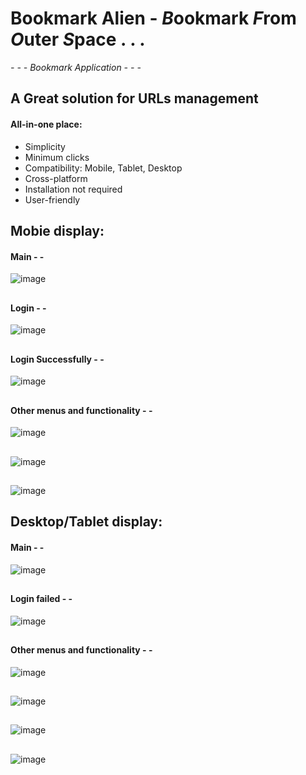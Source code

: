 
# Bookmark Alien - ***B***ookmark ***F***rom ***O***uter ***S***pace . . .
*- - - Bookmark Application - - -*


## A Great solution for URLs management 
#### All-in-one place:
+ Simplicity
+ Minimum clicks
+ Compatibility:  Mobile, Tablet, Desktop
+ Cross-platform
+ Installation not required
+ User-friendly

## Mobie display:
#### Main - - 
![image](https://user-images.githubusercontent.com/110183671/214140261-71976d77-5f34-4d47-afd7-42291a9c3a5e.png)
##
#### Login - - 
![image](https://user-images.githubusercontent.com/110183671/214140726-9fa118d7-523d-4d57-bf2a-fb512105dcd4.png)
##
#### Login Successfully - - 
![image](https://user-images.githubusercontent.com/110183671/214141168-17d7f90d-5e49-4b66-a282-8e64fe9a4821.png)
##
#### Other menus and functionality - - 
![image](https://user-images.githubusercontent.com/110183671/214141890-808e94bb-c1fc-4649-94c9-8ec63b5ff1fa.png)
##
![image](https://user-images.githubusercontent.com/110183671/214142832-9e5b765f-3a82-4a29-bdd1-4c2bff6efd0b.png)
##
![image](https://user-images.githubusercontent.com/110183671/214143124-1d82cd95-b0eb-41a4-82c4-492611c50d19.png)


## Desktop/Tablet display:
#### Main - - 
![image](https://user-images.githubusercontent.com/110183671/214143675-520aa666-aa58-4dfb-b3e8-283395801978.png)
##
#### Login failed - - 
![image](https://user-images.githubusercontent.com/110183671/214143967-77f6e33f-3594-4e19-9332-0a8206226574.png)
##
#### Other menus and functionality - - 
![image](https://user-images.githubusercontent.com/110183671/214144746-6751708c-d92d-48f4-b0a4-c67b03482aee.png)
##
![image](https://user-images.githubusercontent.com/110183671/214145078-ad9cb8b8-5788-4b18-a3a7-2d240476940e.png)
##
![image](https://user-images.githubusercontent.com/110183671/214145376-fb5a7de7-f89b-4994-bf17-3899bd749c26.png)
##
![image](https://user-images.githubusercontent.com/110183671/214145688-91abc8b6-f829-4300-92a2-6ee89aae9e16.png)




